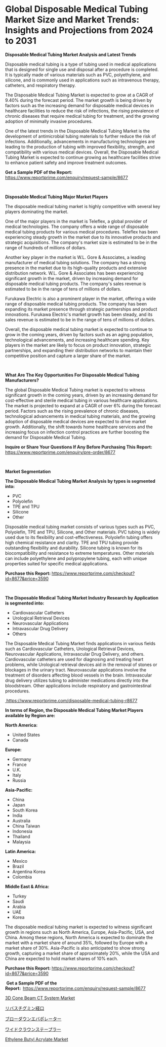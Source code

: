 <p><h1>Global Disposable Medical Tubing Market Size and Market Trends: Insights and Projections from 2024 to 2031</h1></p><p><strong>Disposable Medical Tubing Market Analysis and Latest Trends</strong></p>
<p><p>Disposable medical tubing is a type of tubing used in medical applications that is designed for single use and disposal after a procedure is completed. It is typically made of various materials such as PVC, polyethylene, and silicone, and is commonly used in applications such as intravenous therapy, catheters, and respiratory therapy.</p><p>The Disposable Medical Tubing Market is expected to grow at a CAGR of 9.40% during the forecast period. The market growth is being driven by factors such as the increasing demand for disposable medical devices in healthcare facilities to reduce the risk of infections, the rising prevalence of chronic diseases that require medical tubing for treatment, and the growing adoption of minimally invasive procedures.</p><p>One of the latest trends in the Disposable Medical Tubing Market is the development of antimicrobial tubing materials to further reduce the risk of infections. Additionally, advancements in manufacturing technologies are leading to the production of tubing with improved flexibility, strength, and compatibility with various medical devices. Overall, the Disposable Medical Tubing Market is expected to continue growing as healthcare facilities strive to enhance patient safety and improve treatment outcomes.</p></p>
<p><strong>Get a Sample PDF of the Report:&nbsp;</strong> <a href="https://www.reportprime.com/enquiry/request-sample/8677">https://www.reportprime.com/enquiry/request-sample/8677</a></p>
<p>&nbsp;</p>
<p><strong>Disposable Medical Tubing Major Market Players</strong></p>
<p><p>The disposable medical tubing market is highly competitive with several key players dominating the market. </p><p>One of the major players in the market is Teleflex, a global provider of medical technologies. The company offers a wide range of disposable medical tubing products for various medical procedures. Teleflex has been experiencing steady growth in the market due to its innovative products and strategic acquisitions. The company's market size is estimated to be in the range of hundreds of millions of dollars.</p><p>Another key player in the market is W.L. Gore & Associates, a leading manufacturer of medical tubing solutions. The company has a strong presence in the market due to its high-quality products and extensive distribution network. W.L. Gore & Associates has been experiencing significant growth in the market, driven by increasing demand for disposable medical tubing products. The company's sales revenue is estimated to be in the range of tens of millions of dollars.</p><p>Furukawa Electric is also a prominent player in the market, offering a wide range of disposable medical tubing products. The company has been expanding its market presence through strategic partnerships and product innovations. Furukawa Electric's market growth has been steady, and its sales revenue is estimated to be in the range of tens of millions of dollars.</p><p>Overall, the disposable medical tubing market is expected to continue to grow in the coming years, driven by factors such as an aging population, technological advancements, and increasing healthcare spending. Key players in the market are likely to focus on product innovation, strategic partnerships, and expanding their distribution networks to maintain their competitive position and capture a larger share of the market.</p></p>
<p>&nbsp;</p>
<p><strong>What Are The Key Opportunities For Disposable Medical Tubing Manufacturers?</strong></p>
<p><p>The global Disposable Medical Tubing market is expected to witness significant growth in the coming years, driven by an increasing demand for cost-effective and sterile medical tubing in various healthcare applications. The market is projected to expand at a CAGR of over 6% during the forecast period. Factors such as the rising prevalence of chronic diseases, technological advancements in medical tubing materials, and the growing adoption of disposable medical devices are expected to drive market growth. Additionally, the shift towards home healthcare services and the increasing focus on infection control practices are further boosting the demand for Disposable Medical Tubing.</p></p>
<p><strong>Inquire or Share Your Questions If Any Before Purchasing This Report:</strong> <a href="https://www.reportprime.com/enquiry/pre-order/8677">https://www.reportprime.com/enquiry/pre-order/8677</a></p>
<p>&nbsp;</p>
<p><strong>Market Segmentation</strong></p>
<p><strong>The Disposable Medical Tubing Market Analysis by types is segmented into:</strong></p>
<p><ul><li>PVC</li><li>Polyolefin</li><li>TPE and TPU</li><li>Silicone</li><li>Other</li></ul></p>
<p><p>Disposable medical tubing market consists of various types such as PVC, Polyolefin, TPE and TPU, Silicone, and Other materials. PVC tubing is widely used due to its flexibility and cost-effectiveness. Polyolefin tubing offers high chemical resistance and clarity. TPE and TPU tubing provide outstanding flexibility and durability. Silicone tubing is known for its biocompatibility and resistance to extreme temperatures. Other materials can include polyethylene and polypropylene tubing, each with unique properties suited for specific medical applications.</p></p>
<p><strong>Purchase this Report:&nbsp;</strong><a href="https://www.reportprime.com/checkout?id=8677&price=3590">https://www.reportprime.com/checkout?id=8677&price=3590</a></p>
<p>&nbsp;</p>
<p><strong>The Disposable Medical Tubing Market Industry Research by Application is segmented into:</strong></p>
<p><ul><li>Cardiovascular Catheters</li><li>Urological Retrieval Devices</li><li>Neurovascular Applications</li><li>Intravascular Drug Delivery</li><li>Others</li></ul></p>
<p><p>The Disposable Medical Tubing Market finds applications in various fields such as Cardiovascular Catheters, Urological Retrieval Devices, Neurovascular Applications, Intravascular Drug Delivery, and others. Cardiovascular catheters are used for diagnosing and treating heart problems, while Urological retrieval devices aid in the removal of stones or blockages in the urinary tract. Neurovascular applications involve the treatment of disorders affecting blood vessels in the brain. Intravascular drug delivery utilizes tubing to administer medications directly into the bloodstream. Other applications include respiratory and gastrointestinal procedures.</p></p>
<p><a href="https://www.reportprime.com/disposable-medical-tubing-r8677">&nbsp;https://www.reportprime.com/disposable-medical-tubing-r8677</a></p>
<p><strong>In terms of Region, the Disposable Medical Tubing Market Players available by Region are:</strong></p>
<p>
    <p> <strong> North America: </strong>
        <ul>
            <li>United States</li>
            <li>Canada</li>
        </ul>
        </p> 
    <p> <strong> Europe: </strong>
        <ul>
            <li>Germany</li>
            <li>France</li>
            <li>U.K.</li>
            <li>Italy</li>
            <li>Russia</li>
        </ul>
        </p> 
    <p> <strong> Asia-Pacific: </strong>
        <ul>
            <li>China</li>
            <li>Japan</li>
            <li>South Korea</li>
            <li>India</li>
            <li>Australia</li>
            <li>China Taiwan</li>
            <li>Indonesia</li>
            <li>Thailand</li>
            <li>Malaysia</li>
        </ul>
        </p> 
    <p> <strong> Latin America: </strong>
        <ul>
            <li>Mexico</li>
            <li>Brazil</li>
            <li>Argentina Korea</li>
            <li>Colombia</li>
        </ul>
        </p> 
    <p> <strong> Middle East & Africa: </strong>
        <ul>
            <li>Turkey</li>
            <li>Saudi</li>
            <li>Arabia</li>
            <li>UAE</li>
            <li>Korea</li>
        </ul>
    </p>
    </p>
<p><p>The disposable medical tubing market is expected to witness significant growth in regions such as North America, Europe, Asia-Pacific, USA, and China. Among these regions, North America is expected to dominate the market with a market share of around 35%, followed by Europe with a market share of 30%. Asia-Pacific is also anticipated to show strong growth, capturing a market share of approximately 20%, while the USA and China are expected to hold market shares of 10% each.</p></p>
<p><strong>Purchase this Report: </strong><a href="https://www.reportprime.com/checkout?id=8677&price=3590">https://www.reportprime.com/checkout?id=8677&price=3590</a></p>
<p>&nbsp;<strong>Get a Sample PDF of the Report:&nbsp;&nbsp;</strong><a href="https://www.reportprime.com/enquiry/request-sample/8677">https://www.reportprime.com/enquiry/request-sample/8677</a></p>
<p><strong></strong></p>
<p><p><a href="https://github.com/rahu1506/Market-Research-Report-List-3/blob/main/3d-cone-beam-ct-system-market.md">3D Cone Beam CT System Market</a></p><p><a href="https://github.com/SantosDicki04/Market-Research-Report-List-1/blob/main/437863923081.md">リバスチグミン経口</a></p><p><a href="https://medium.com/@roberts65david/%E3%83%96%E3%83%AD%E3%83%BC%E3%83%80%E3%82%A6%E3%83%B3%E8%92%B8%E7%99%BA%E5%99%A8%E3%81%AE%E5%B8%82%E5%A0%B4%E8%AA%BF%E6%9F%BB%E3%83%AC%E3%83%9D%E3%83%BC%E3%83%88-%E3%81%9D%E3%81%AE%E6%AD%B4%E5%8F%B2%E3%81%A82031%E5%B9%B4%E3%81%BE%E3%81%A7%E3%81%AE%E4%BA%88%E6%B8%AC-d17ddb074cd5">ブローダウンエバポレーター</a></p><p><a href="https://medium.com/@rocklobster885/%E3%83%AF%E3%82%A4%E3%83%89%E3%82%AF%E3%83%A9%E3%82%A6%E3%83%B3%E3%82%B9%E3%83%86%E3%83%BC%E3%83%97%E3%83%A9%E3%83%BC%E5%B8%82%E5%A0%B4-%E7%AB%B6%E4%BA%89%E5%88%86%E6%9E%90-%E5%B8%82%E5%A0%B4%E5%8B%95%E5%90%91-2031%E5%B9%B4%E3%81%BE%E3%81%A7%E3%81%AE%E4%BA%88%E6%B8%AC-53efaecd713b">ワイドクラウンステープラー</a></p><p><a href="https://issuu.com/reportprime-2/docs/ethylene-butyl-acrylate-market-size-2030.pptx">Ethylene Butyl Acrylate Market</a></p></p>